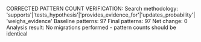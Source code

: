 CORRECTED PATTERN COUNT VERIFICATION:
Search methodology: 'supports'|'tests_hypothesis'|'provides_evidence_for'|'updates_probability'|'weighs_evidence'
Baseline patterns: 97
Final patterns: 97
Net change: 0
Analysis result: No migrations performed - pattern counts should be identical

